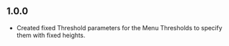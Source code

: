 ## 1.0.0

* Created fixed Threshold parameters for the Menu Thresholds to specify them with fixed heights. 